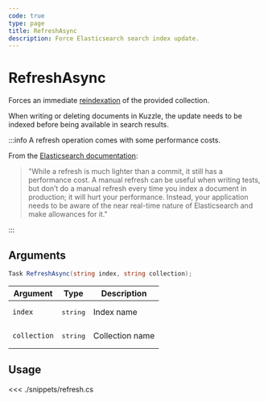 ```yaml
---
code: true
type: page
title: RefreshAsync
description: Force Elasticsearch search index update.
---
```


# RefreshAsync

Forces an immediate [reindexation](https://www.elastic.co/guide/en/elasticsearch/reference/7.4/docs-refresh.html) of the provided collection.

When writing or deleting documents in Kuzzle, the update needs to be indexed before being available in search results.

:::info
A refresh operation comes with some performance costs.

From the [Elasticsearch documentation](https://www.elastic.co/guide/en/elasticsearch/reference/7.4/docs-refresh.html):
> "While a refresh is much lighter than a commit, it still has a performance cost. A manual refresh can be useful when writing tests, but don’t do a manual refresh every time you index a document in production; it will hurt your performance. Instead, your application needs to be aware of the near real-time nature of Elasticsearch and make allowances for it."

:::

## Arguments

```csharp
Task RefreshAsync(string index, string collection);
```

| Argument | Type              | Description |
|----------|-------------------|-------------|
| `index`  | <pre>string</pre> | Index name  |
| `collection`  | <pre>string</pre> | Collection name  |

## Usage

<<< ./snippets/refresh.cs
